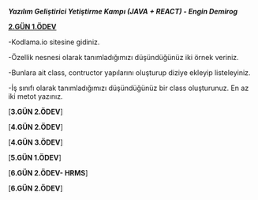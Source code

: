 *****Yazılım Geliştirici Yetiştirme Kampı (JAVA + REACT) - Engin Demirog*****

[**2.GÜN 1.ÖDEV**](https://github.com/cceydae/JavaReactSoftwareDeveloperCamp/tree/main/oopIntroDayTwoWorkOne/src/oopIntroDayTwoWorkOne)

-Kodlama.io sitesine gidiniz.

-Özellik nesnesi olarak tanımladığımızı düşündüğünüz iki örnek veriniz.

-Bunlara ait class, contructor yapılarını oluşturup diziye ekleyip listeleyiniz.

-İş sınıfı olarak tanımladığımızı düşündüğünüz bir class oluşturunuz. En az iki metot yazınız.

[**3.GÜN 2.ÖDEV**]

[**4.GÜN 2.ÖDEV**]

[**4.GÜN 3.ÖDEV**]

[**5.GÜN 1.ÖDEV**]

[**6.GÜN 2.ÖDEV- HRMS**]

[**6.GÜN 2.ÖDEV**]
